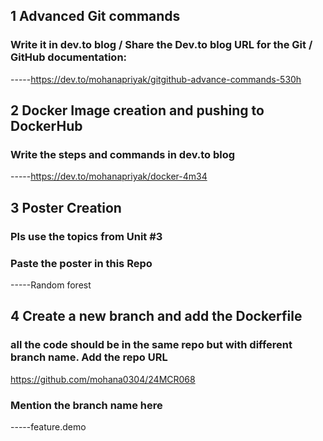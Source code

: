 ## 1 Advanced Git commands 
###  Write it in dev.to blog / Share the Dev.to blog URL for the Git / GitHub documentation:
-----https://dev.to/mohanapriyak/gitgithub-advance-commands-530h
## 2 Docker Image creation and pushing to DockerHub
###  Write the steps and commands in dev.to blog
-----https://dev.to/mohanapriyak/docker-4m34
## 3 Poster Creation
###  Pls use the topics from Unit #3
###  Paste the poster in this Repo
-----Random forest
## 4 Create a new branch and add the Dockerfile
###  all the code should be in the same repo but with different branch name. Add the repo URL
https://github.com/mohana0304/24MCR068
###  Mention the branch name here
-----feature.demo

